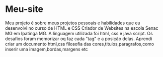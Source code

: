 # Meu-site
Meu projeto é sobre meus projetos pessoais e habilidades
que eu desenvolvi no curso de HTML e CSS Criador de Websites na escola Senac MG em Ipatinga MG.
A linguagem utilizada foi html, css e java script.
Os desafios foram memorizar oq faz cada "tag" e a posição delas.
Aprendi  criar um documento html,css filosofia das cores,titulos,paragrafos,como inserir uma imagem,bordas,margens etc
